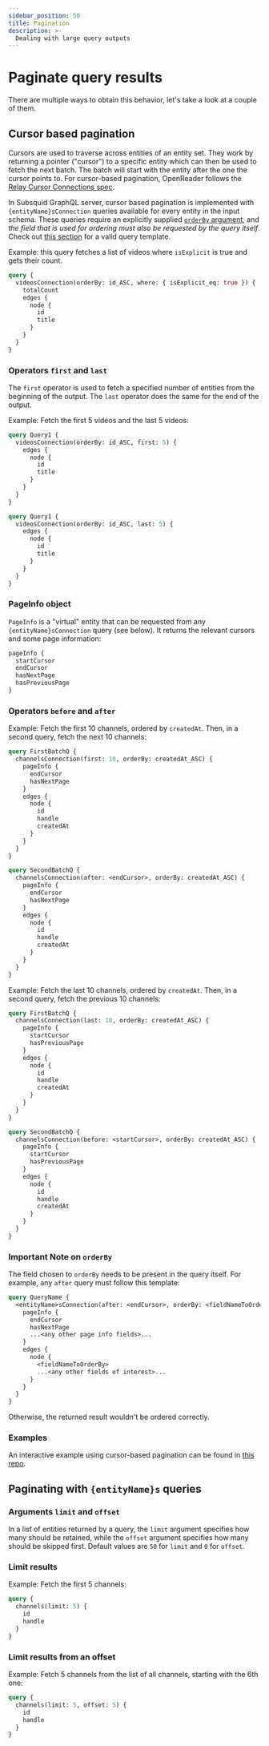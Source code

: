 ```yaml
---
sidebar_position: 50
title: Pagination
description: >-
  Dealing with large query outputs
---
```


# Paginate query results

There are multiple ways to obtain this behavior, let's take a look at a couple of them.

## Cursor based pagination

Cursors are used to traverse across entities of an entity set. They work by returning a pointer ("cursor") to a specific entity which can then be used to fetch the next batch. The batch will start with the entity after the one the cursor points to. For cursor-based pagination, OpenReader follows the [Relay Cursor Connections spec](https://relay.dev/graphql/connections.htm).

In Subsquid GraphQL server, cursor based pagination is implemented with `{entityName}sConnection` queries available for every entity in the input schema. These queries require an explicitly supplied [`orderBy` argument](/query-squid/sorting), and *the field that is used for ordering must also be requested by the query itself*. Check out [this section](/query-squid/paginate-query-results/#important-note-on-orderby) for a valid query template.

Example: this query fetches a list of videos where `isExplicit` is true and gets their count.

```graphql
query {
  videosConnection(orderBy: id_ASC, where: { isExplicit_eq: true }) {
    totalCount
    edges {
      node {
        id
        title
      }
    }
  }
}
```

### **Operators `first` and `last`**

The `first` operator is used to fetch a specified number of entities from the beginning of the output. The `last` operator does the same for the end of the output.

Example: Fetch the first 5 videos and the last 5 videos:

```graphql
query Query1 {
  videosConnection(orderBy: id_ASC, first: 5) {
    edges {
      node {
        id
        title
      }
    }
  }
}

query Query1 {
  videosConnection(orderBy: id_ASC, last: 5) {
    edges {
      node {
        id
        title
      }
    }
  }
}
```

### **PageInfo object**

`PageInfo` is a "virtual" entity that can be requested from any `{entityName}sConnection` query (see below). It returns the relevant cursors and some page information:

```graphql
pageInfo {
  startCursor
  endCursor
  hasNextPage
  hasPreviousPage
}
```

### **Operators `before` and `after`**

Example: Fetch the first 10 channels, ordered by `createdAt`. Then, in a second query, fetch the next 10 channels:

```graphql
query FirstBatchQ {
  channelsConnection(first: 10, orderBy: createdAt_ASC) {
    pageInfo {
      endCursor
      hasNextPage
    }
    edges {
      node {
        id
        handle
        createdAt
      }
    }
  }
}

query SecondBatchQ {
  channelsConnection(after: <endCursor>, orderBy: createdAt_ASC) {
    pageInfo {
      endCursor
      hasNextPage
    }
    edges {
      node {
        id
        handle
        createdAt
      }
    }
  }
}
```

Example: Fetch the last 10 channels, ordered by `createdAt`. Then, in a second query, fetch the previous 10 channels:

```graphql
query FirstBatchQ {
  channelsConnection(last: 10, orderBy: createdAt_ASC) {
    pageInfo {
      startCursor
      hasPreviousPage
    }
    edges {
      node {
        id
        handle
        createdAt
      }
    }
  }
}

query SecondBatchQ {
  channelsConnection(before: <startCursor>, orderBy: createdAt_ASC) {
    pageInfo {
      startCursor
      hasPreviousPage
    }
    edges {
      node {
        id
        handle
        createdAt
      }
    }
  }
}
```

### **Important Note on `orderBy`**

The field chosen to `orderBy` needs to be present in the query itself. For example, any `after` query must follow this template:

```graphql
query QueryName {
  <entityName>sConnection(after: <endCursor>, orderBy: <fieldNameToOrderBy>_ASC) {
    pageInfo {
      endCursor
      hasNextPage
      ...<any other page info fields>...
    }
    edges {
      node {
        <fieldNameToOrderBy>
        ...<any other fields of interest>...
      }
    }
  }
}
```
Otherwise, the returned result wouldn't be ordered correctly.

### Examples

An interactive example using cursor-based pagination can be found in [this repo](https://github.com/subsquid-labs/cursor-pagination-client-example).

## Paginating with `{entityName}s` queries

### Arguments `limit` and `offset`

In a list of entities returned by a query, the `limit` argument specifies how many should be retained, while the `offset` argument specifies how many should be skipped first. Default values are `50` for `limit` and `0` for `offset`.

### **Limit results**

Example: Fetch the first 5 channels:

```graphql
query {
  channels(limit: 5) {
    id
    handle
  }
}
```

### **Limit results from an offset**

Example: Fetch 5 channels from the list of all channels, starting with the 6th one:

```graphql
query {
  channels(limit: 5, offset: 5) {
    id
    handle
  }
}
```

